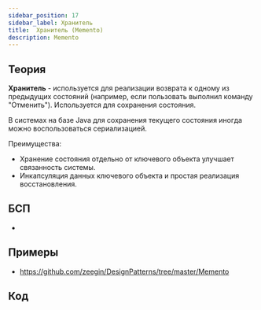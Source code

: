 ```yaml
---
sidebar_position: 17
sidebar_label: Хранитель
title:  Хранитель (Memento)
description: Memento
---
```

## Теория
**Хранитель** - используется для реализации возврата к одному из предыдущих состояний (например, если пользовать выполнил команду "Отменить"). Используется для сохранения состояния.

В системах на базе Java для сохранения текущего состояния иногда можно воспользоваться сериализацией.

Преимущества:
- Хранение состояния отдельно от ключевого объекта улучшает связанность системы. 
- Инкапсуляция данных ключевого объекта и простая реализация восстановления.

## БСП
- 

## Примеры
- https://github.com/zeegin/DesignPatterns/tree/master/Memento

## Код
